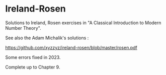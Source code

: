 # Ireland-Rosen
Solutions to Ireland, Rosen exercises in "A Classical Introduction to Modern Number Theory".

See also the Adam Michalik's solutions :

https://github.com/xyzzyz/ireland-rosen/blob/master/rosen.pdf

Some errors fixed in 2023.

Complete up to Chapter 9.
